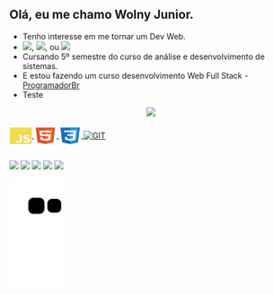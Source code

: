 ## Olá, eu me chamo Wolny Junior.
-  Tenho interesse em me tornar um Dev Web.
-  <img src="https://img.shields.io/badge/-Front--End-yellow">, <img src="https://img.shields.io/badge/-Back--End-white">, ou <img src="https://img.shields.io/badge/Full-Stack-blue">
-  Cursando 5º semestre do curso de análise  e desenvolvimento de sistemas.
-  E estou fazendo um curso desenvolvimento Web Full Stack - <a href="https://programadorbr.com/" target="_blank">ProgramadorBr</a>
-  Teste

<div align="center">
  <a href="https://github.com/WolnyJunior">
  <img height="180em" src="https://github-readme-stats.vercel.app/api?username=WolnyJunior&show_icons=true&theme=github_dark&include_all_commits=true&count_private=true">
</div>

</div>
  <div style="display: inline_block"><br>
    <img align="center" alt="Js" height="30" width="40" src="https://raw.githubusercontent.com/devicons/devicon/master/icons/javascript/javascript-plain.svg">
    <img align="center" alt="HTML" height="30" width="40" src="https://raw.githubusercontent.com/devicons/devicon/master/icons/html5/html5-original.svg">
    <img align="center" alt="CSS" height="30" width="40" src="https://raw.githubusercontent.com/devicons/devicon/master/icons/css3/css3-original.svg"> 
    <img align="center" alt="GIT" heigth="30" width="40" src="https://cdn.jsdelivr.net/gh/devicons/devicon/icons/git/git-original.svg">
  </div>
</div>

##

<div>
    <a href="https://www.linkedin.com/in/wolny-junior-soares-magalh%C3%A3es-21a61b128/" target="_blank"><img src="https://img.shields.io/badge/-LinkedIn-%230077B5?style=for-the-badge&logo=linkedin&logoColor=white" target="_blank"></a>  
    <a href="https://wa.me/message/KWDA7GPLGIMRN1" target="_blank"><img src="https://img.shields.io/badge/WhatsApp-25D366?style=for-the-badge&logo=whatsapp&logoColor=white"></a>  
    <a href="https://www.instagram.com/juniorsorin/?next=%2F" target="_blank"><img src="https://img.shields.io/badge/-Instagram-%23E4405F?style=for-the-badge&logo=instagram&logoColor=white" target="_blank"></a>  
    <a href = "mailto:juninhosorin@gmail.com"><img src="https://img.shields.io/badge/Gmail-D14836?style=for-the-badge&logo=gmail&logoColor=white" target="_blank"></a>  
    <a href="http://curriculosorin.com.br/index.html"><img src="https://img.shields.io/badge/website-000000?style=for-the-badge&logo=About.me&logoColor=white"></a>

![Snake animation](https://github.com/WolnyJunior/WolnyJunior/blob/output/github-contribution-grid-snake.svg)
  

